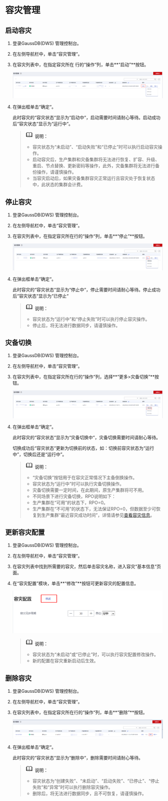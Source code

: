 # 容灾管理<a name="ZH-CN_TOPIC_0000001455556857"></a>

## 启动容灾<a name="section4432124194612"></a>

1.  登录GaussDB\(DWS\) 管理控制台。
2.  在左侧导航栏中，单击“容灾管理“。
3.  在容灾列表中，在指定容灾所在 行的“操作“列，单击**“启动”**按钮。

    ![](figures/zh-cn_image_0000001455836937.png)

4.  在弹出框单击“确定“。

    此时容灾的“容灾状态“显示为“启动中“，启动需要时间请耐心等待。启动成功后“容灾状态“显示为“运行中“。

    >![](public_sys-resources/icon-note.gif) **说明：** 
    >-   容灾状态为“未启动”、“启动失败”和“已停止”时可以执行启动容灾操作。
    >-   启动容灾后，生产集群和灾备集群将无法进行恢复、扩容、升级、重启、节点替换、更新密码等操作，此外，灾备集群将无法进行备份操作，请谨慎操作。
    >-   当容灾启动后，如果灾备集群容灾正常运行且容灾处于恢复状态中，此状态的集群会计费。


## 停止容灾<a name="section68813160462"></a>

1.  登录GaussDB\(DWS\) 管理控制台。
2.  在左侧导航栏中，单击“容灾管理“。
3.  在容灾列表中，在指定容灾所在行的“操作“列，单击**“停止”**按钮。

    ![](figures/zh-cn_image_0000001405317310.png)

4.  在弹出框单击“确定“。

    此时容灾的“容灾状态“显示为“停止中“，停止需要时间请耐心等待。停止成功后“容灾状态“显示为“已停止“

    >![](public_sys-resources/icon-note.gif) **说明：** 
    >-   容灾状态为“运行中”和“停止失败”时可以执行停止容灾操作。
    >-   停止后，将无法进行数据同步，请谨慎操作。


## 灾备切换<a name="section186421928164617"></a>

1.  登录GaussDB\(DWS\) 管理控制台。
2.  在左侧导航栏中，单击“容灾管理“。
3.  在容灾列表中，在指定容灾所在行的“操作“列，选择**“更多\>灾备切换”**按钮。

    ![](figures/zh-cn_image_0000001455917313.png)

4.  在弹出框单击“确定“。

    此时容灾的“容灾状态“显示为“灾备切换中“，灾备切换需要时间请耐心等待。

    切换成功后“容灾状态“更新为切换前的状态，如：切换前容灾状态为“运行中”，切换后还是“运行中”。

    >![](public_sys-resources/icon-note.gif) **说明：** 
    >-   “灾备切换”按钮用于在容灾正常情况下主备倒换操作。
    >-   容灾状态为“运行中”时可以执行灾备切换操作。
    >-   灾备切换需要一定时间，在此期间，原生产集群将可不用。
    >-   不同场景下进行灾备切换，RPO说明如下：
    >    -   生产集群在“可用”的状态下，RPO=0。
    >    -   生产集群在“不可用”的状态下，无法保证RPO=0，但数据至少可恢复到生产集群“最近容灾成功时间”，详情请参见[查看容灾信息](查看容灾信息.md)。


## 更新容灾配置<a name="section1869120274302"></a>

1.  登录GaussDB\(DWS\) 管理控制台。
2.  在左侧导航栏中，单击“容灾管理“。
3.  在容灾列表中找到所需要的容灾，然后单击容灾名称，进入容灾“基本信息“页面。
4.  在“容灾配置”模块，单击**“修改”**按钮可更新容灾的配置信息。

    ![](figures/9-19.png)

    >![](public_sys-resources/icon-note.gif) **说明：** 
    >-   容灾状态为“未启动”或“已停止”时，可以执行容灾配置修改操作。
    >-   新的配置在容灾重新启动后生效。


## 删除容灾<a name="section1631535174714"></a>

1.  登录GaussDB\(DWS\) 管理控制台。
2.  在左侧导航栏中，单击“容灾管理“。
3.  在容灾列表中，在指定容灾所在行的“操作“列，单击**“删除”**按钮。

    ![](figures/zh-cn_image_0000001405477154.png)

4.  在弹出框单击“确定“。

    此时容灾的“容灾状态“显示为“删除中“，删除需要时间请耐心等待。

    >![](public_sys-resources/icon-note.gif) **说明：** 
    >-   容灾状态为“创建失败”、“未启动”、“启动失败”、“已停止”、“停止失败”和“异常”时可以执行删除容灾操作。
    >-   删除后，将无法进行数据同步，且不可恢复，请谨慎操作。


